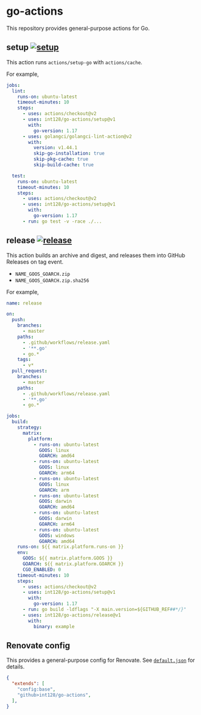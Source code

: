 # go-actions

This repository provides general-purpose actions for Go.


## setup [![setup](https://github.com/int128/go-actions/actions/workflows/setup.yaml/badge.svg)](https://github.com/int128/go-actions/actions/workflows/setup.yaml)

This action runs `actions/setup-go` with `actions/cache`.

For example,

```yaml
jobs:
  lint:
    runs-on: ubuntu-latest
    timeout-minutes: 10
    steps:
      - uses: actions/checkout@v2
      - uses: int128/go-actions/setup@v1
        with:
          go-version: 1.17
      - uses: golangci/golangci-lint-action@v2
        with:
          version: v1.44.1
          skip-go-installation: true
          skip-pkg-cache: true
          skip-build-cache: true

  test:
    runs-on: ubuntu-latest
    timeout-minutes: 10
    steps:
      - uses: actions/checkout@v2
      - uses: int128/go-actions/setup@v1
        with:
          go-version: 1.17
      - run: go test -v -race ./...
```


## release [![release](https://github.com/int128/go-actions/actions/workflows/release.yaml/badge.svg)](https://github.com/int128/go-actions/actions/workflows/release.yaml)

This action builds an archive and digest, and releases them into GitHub Releases on tag event.

- `NAME_GOOS_GOARCH.zip`
- `NAME_GOOS_GOARCH.zip.sha256`

For example,

```yaml
name: release

on:
  push:
    branches:
      - master
    paths:
      - .github/workflows/release.yaml
      - '**.go'
      - go.*
    tags:
      - v*
  pull_request:
    branches:
      - master
    paths:
      - .github/workflows/release.yaml
      - '**.go'
      - go.*

jobs:
  build:
    strategy:
      matrix:
        platform:
          - runs-on: ubuntu-latest
            GOOS: linux
            GOARCH: amd64
          - runs-on: ubuntu-latest
            GOOS: linux
            GOARCH: arm64
          - runs-on: ubuntu-latest
            GOOS: linux
            GOARCH: arm
          - runs-on: ubuntu-latest
            GOOS: darwin
            GOARCH: amd64
          - runs-on: ubuntu-latest
            GOOS: darwin
            GOARCH: arm64
          - runs-on: ubuntu-latest
            GOOS: windows
            GOARCH: amd64
    runs-on: ${{ matrix.platform.runs-on }}
    env:
      GOOS: ${{ matrix.platform.GOOS }}
      GOARCH: ${{ matrix.platform.GOARCH }}
      CGO_ENABLED: 0
    timeout-minutes: 10
    steps:
      - uses: actions/checkout@v2
      - uses: int128/go-actions/setup@v1
        with:
          go-version: 1.17
      - run: go build -ldflags "-X main.version=${GITHUB_REF##*/}"
      - uses: int128/go-actions/release@v1
        with:
          binary: example
```


## Renovate config

This provides a general-purpose config for Renovate.
See [`default.json`](default.json) for details.

```json
{
  "extends": [
    "config:base",
    "github>int128/go-actions",
  ],
}
```
